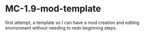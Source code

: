 # MC-1.9-mod-template
first attempt, a template so I can have a mod creation and editing environment without needing to redo beginning steps.
